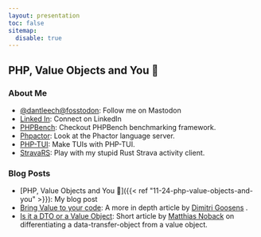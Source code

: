 ```yaml
---
layout: presentation
toc: false
sitemap:
  disable: true
---
```


## PHP, Value Objects and You 🫵

### About Me

- [@dantleech@fosstodon](https://fosstodon.org/@dantleech): Follow me on Mastodon
- [Linked In](https://www.linkedin.com/in/daniel-leech-a32851252/): Connect on LinkedIn
- [PHPBench](https://github.com/phpbench/phpbench): Checkout PHPBench benchmarking framework.
- [Phpactor](https://github.com/phpactor/phpactor): Look at the Phactor language server.
- [PHP-TUI](https://github.com/php-tui/php-tui): Make TUIs with PHP-TUI.
- [StravaRS](https://github.com/dantleech/strava-rs): Play with my stupid Rust Strava activity client.

### Blog Posts

- [PHP, Value Objects and You 🫵]({{< ref "11-24-php-value-objects-and-you" >}}): My blog post
- [Bring Value to your
  code](https://notes.belgeek.dev/2023/11/05/bring-value-to-your-code/):
  A more in depth article by [Dimitri Goosens](https://fosstodon.org/@dgoosens@phpc.social) .
- [Is it a DTO or a Value Object](https://matthiasnoback.nl/2022/09/is-it-a-dto-or-a-value-object/): Short article by [Matthias Noback](https://mastodon.social/@matthiasnoback) on differentiating a data-transfer-object from a value object.
